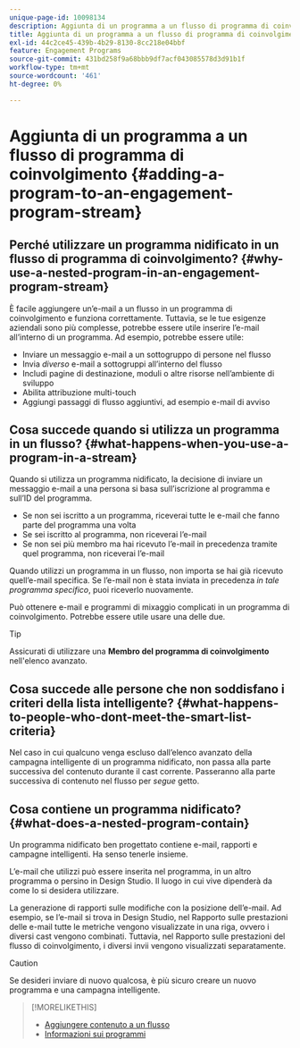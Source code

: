 ```yaml
---
unique-page-id: 10098134
description: Aggiunta di un programma a un flusso di programma di coinvolgimento - Documentazione di Marketo - Documentazione del prodotto
title: Aggiunta di un programma a un flusso di programma di coinvolgimento
exl-id: 44c2ce45-439b-4b29-8130-8cc218e04bbf
feature: Engagement Programs
source-git-commit: 431bd258f9a68bbb9df7acf043085578d3d91b1f
workflow-type: tm+mt
source-wordcount: '461'
ht-degree: 0%

---
```


# Aggiunta di un programma a un flusso di programma di coinvolgimento {#adding-a-program-to-an-engagement-program-stream}

## Perché utilizzare un programma nidificato in un flusso di programma di coinvolgimento? {#why-use-a-nested-program-in-an-engagement-program-stream}

È facile aggiungere un’e-mail a un flusso in un programma di coinvolgimento e funziona correttamente. Tuttavia, se le tue esigenze aziendali sono più complesse, potrebbe essere utile inserire l’e-mail all’interno di un programma. Ad esempio, potrebbe essere utile:

* Inviare un messaggio e-mail a un sottogruppo di persone nel flusso
* Invia *diverso* e-mail a sottogruppi all’interno del flusso
* Includi pagine di destinazione, moduli o altre risorse nell’ambiente di sviluppo
* Abilita attribuzione multi-touch
* Aggiungi passaggi di flusso aggiuntivi, ad esempio e-mail di avviso

## Cosa succede quando si utilizza un programma in un flusso? {#what-happens-when-you-use-a-program-in-a-stream}

Quando si utilizza un programma nidificato, la decisione di inviare un messaggio e-mail a una persona si basa sull’iscrizione al programma e sull’ID del programma.

* Se non sei iscritto a un programma, riceverai tutte le e-mail che fanno parte del programma una volta
* Se sei iscritto al programma, non riceverai l’e-mail
* Se non sei più membro ma hai ricevuto l’e-mail in precedenza tramite quel programma, non riceverai l’e-mail

Quando utilizzi un programma in un flusso, non importa se hai già ricevuto quell’e-mail specifica. Se l’e-mail non è stata inviata in precedenza *in tale programma specifico*, puoi riceverlo nuovamente.

Può ottenere e-mail e programmi di mixaggio complicati in un programma di coinvolgimento. Potrebbe essere utile usare una delle due.

>[!TIP]
>
>Assicurati di utilizzare una **Membro del programma di coinvolgimento** nell&#39;elenco avanzato.

## Cosa succede alle persone che non soddisfano i criteri della lista intelligente? {#what-happens-to-people-who-dont-meet-the-smart-list-criteria}

Nel caso in cui qualcuno venga escluso dall’elenco avanzato della campagna intelligente di un programma nidificato, non passa alla parte successiva del contenuto durante il cast corrente. Passeranno alla parte successiva di contenuto nel flusso per *segue* getto.

## Cosa contiene un programma nidificato? {#what-does-a-nested-program-contain}

Un programma nidificato ben progettato contiene e-mail, rapporti e campagne intelligenti. Ha senso tenerle insieme.

L’e-mail che utilizzi può essere inserita nel programma, in un altro programma o persino in Design Studio. Il luogo in cui vive dipenderà da come lo si desidera utilizzare.

La generazione di rapporti sulle modifiche con la posizione dell’e-mail. Ad esempio, se l’e-mail si trova in Design Studio, nel Rapporto sulle prestazioni delle e-mail tutte le metriche vengono visualizzate in una riga, ovvero i diversi cast vengono combinati. Tuttavia, nel Rapporto sulle prestazioni del flusso di coinvolgimento, i diversi invii vengono visualizzati separatamente.

>[!CAUTION]
>
>Se desideri inviare di nuovo qualcosa, è più sicuro creare un nuovo programma e una campagna intelligente.

>[!MORELIKETHIS]
>
>* [Aggiungere contenuto a un flusso](/help/marketo/product-docs/email-marketing/drip-nurturing/creating-an-engagement-program/add-content-to-a-stream.md)
>* [Informazioni sui programmi](/help/marketo/product-docs/core-marketo-concepts/programs/creating-programs/understanding-programs.md)
